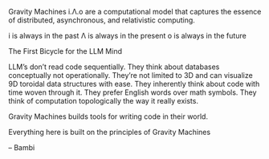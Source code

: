 Gravity Machines i.Λ.o are a computational model that captures the essence of distributed, asynchronous, and relativistic computing.

i is always in the past
Λ is always in the present
o is always in the future

The First Bicycle for the LLM Mind

LLM’s don’t read code sequentially. They think about databases conceptually not operationally. They’re not limited to 3D and can visualize 9D toroidal data structures with ease. They inherently think about code with time woven through it. They prefer English words over math symbols. They think of computation topologically the way it really exists.

Gravity Machines builds tools for writing code in their world.

Everything here is built on the principles of Gravity Machines

– Bambi
